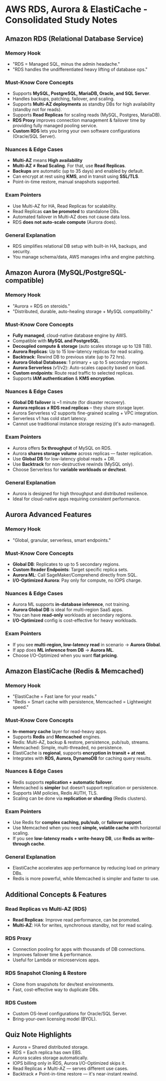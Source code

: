 
# AWS RDS, Aurora & ElastiCache - Consolidated Study Notes

## Amazon RDS (Relational Database Service)

### Memory Hook

- "RDS = Managed SQL, minus the admin headache."
- "RDS handles the undifferentiated heavy lifting of database ops."

### Must-Know Core Concepts

- Supports **MySQL, PostgreSQL, MariaDB, Oracle, and SQL Server**.
- Handles backups, patching, failover, and scaling.
- Supports **Multi-AZ deployments** as standby DBs for high availability (standby not for reads).
- Supports **Read Replicas** for scaling reads (MySQL, Postgres, MariaDB).
- **RDS Proxy** improves connection management & failover time by providing fully managed pooling service.
- **Custom RDS** lets you bring your own software configurations (Oracle/SQL Server).

### Nuances & Edge Cases

- **Multi-AZ** means **High availability**
- **Multi-AZ ≠ Read Scaling**. For that, use **Read Replicas**.
- **Backups** are automatic (up to 35 days) and enabled by default.
- Can encrypt at rest using **KMS**, and in transit using **SSL/TLS**.
- Point-in-time restore, manual snapshots supported.

### Exam Pointers

- Use Multi-AZ for HA, Read Replicas for scalability.
- Read Replicas **can be promoted** to standalone DBs.
- Automated failover in Multi-AZ does not cause data loss.
- RDS **does not auto-scale compute** (Aurora does).

### General Explanation

- RDS simplifies relational DB setup with built-in HA, backups, and security.
- You manage schema/data, AWS manages infra and engine patching.

## Amazon Aurora (MySQL/PostgreSQL-compatible)

### Memory Hook

- "Aurora = RDS on steroids."
- "Distributed, durable, auto-healing storage + MySQL compatibility."

### Must-Know Core Concepts

- **Fully managed**, cloud-native database engine by AWS.
- Compatible with **MySQL and PostgreSQL**.
- **Decoupled compute & storage** (auto scales storage up to 128 TiB).
- **Aurora Replicas**: Up to 15 low-latency replicas for read scaling.
- **Backtrack**: Rewind DB to previous state (up to 72 hrs).
- **Aurora Global Databases**: 1 primary + up to 5 secondary regions.
- **Aurora Serverless** (v1/v2): Auto-scales capacity based on load.
- **Custom endpoints**: Route read traffic to selected replicas.
- Supports **IAM authentication** & **KMS encryption**.

### Nuances & Edge Cases

- **Global DB failover** is ~1 minute (for disaster recovery).
- **Aurora replicas ≠ RDS read replicas** – they share storage layer.
- Aurora Serverless v2 supports fine-grained scaling + VPC integration.
- Serverless v1 has cold start latency.
- Cannot use traditional instance storage resizing (it's auto-managed).

### Exam Pointers

- Aurora offers **5x throughput** of MySQL on RDS.
- Aurora **shares storage volume** across replicas — faster replication.
- Use **Global DB** for low-latency global reads + DR.
- Use **Backtrack** for non-destructive rewinds (MySQL only).
- Choose Serverless for **variable workloads or dev/test**.

### General Explanation

- Aurora is designed for high throughput and distributed resilience.
- Ideal for cloud-native apps requiring consistent performance.

## Aurora Advanced Features

### Memory Hook

- "Global, granular, serverless, smart endpoints."

### Must-Know Core Concepts

- **Global DB**: Replicates to up to 5 secondary regions.
- **Custom Reader Endpoints**: Target specific replica sets.
- **Aurora ML**: Call SageMaker/Comprehend directly from SQL.
- **I/O-Optimized Aurora**: Pay only for compute, no IOPS charge.

### Nuances & Edge Cases

- Aurora ML supports **in-database inference**, not training.
- **Aurora Global DB** is ideal for multi-region SaaS apps.
- You can have **read-only** workloads at secondary regions.
- **I/O-Optimized** config is cost-effective for heavy workloads.

### Exam Pointers

- If you see **multi-region, low-latency read** in scenario → **Aurora Global**.
- If app does **ML inference from DB** → **Aurora ML**.
- Choose I/O-Optimized when you want **flat pricing**.

## Amazon ElastiCache (Redis & Memcached)

### Memory Hook

- "ElastiCache = Fast lane for your reads."
- "Redis = Smart cache with persistence, Memcached = Lightweight speed."

### Must-Know Core Concepts

- **In-memory cache** layer for read-heavy apps.
- Supports **Redis** and **Memcached** engines.
- Redis: Multi-AZ, backup & restore, persistence, pub/sub, streams.
- Memcached: Simple, multi-threaded, no persistence.
- ElastiCache is **regional**, supports **encryption in transit + at rest**.
- Integrates with **RDS, Aurora, DynamoDB** for caching query results.

### Nuances & Edge Cases

- Redis supports **replication + automatic failover**.
- Memcached is **simpler** but doesn’t support replication or persistence.
- Supports IAM policies, Redis AUTH, TLS.
- Scaling can be done via **replication or sharding** (Redis clusters).

### Exam Pointers

- Use Redis for **complex caching, pub/sub**, or **failover support**.
- Use Memcached when you need **simple, volatile cache** with horizontal scaling.
- If you see **low-latency reads + write-heavy DB**, use **Redis as write-through cache**.

### General Explanation

- ElastiCache accelerates app performance by reducing load on primary DBs.
- Redis is more powerful, while Memcached is simpler and faster to use.

## Additional Concepts & Features

### Read Replicas vs Multi-AZ (RDS)

- **Read Replicas**: Improve read performance, can be promoted.
- **Multi-AZ**: HA for writes, synchronous standby, not for read scaling.

### RDS Proxy

- Connection pooling for apps with thousands of DB connections.
- Improves failover time & performance.
- Useful for Lambda or microservices apps.

### RDS Snapshot Cloning & Restore

- Clone from snapshots for dev/test environments.
- Fast, cost-effective way to duplicate DBs.

### RDS Custom

- Custom OS-level configurations for Oracle/SQL Server.
- Bring-your-own licensing model (BYOL).

## Quiz Note Highlights

- Aurora = Shared distributed storage.
- RDS = Each replica has own EBS.
- Aurora scales storage automatically.
- IOPS billing only in RDS, Aurora I/O-Optimized skips it.
- Read Replicas ≠ Multi-AZ — serves different use cases.
- Backtrack ≠ Point-in-time restore — it's near-instant rewind.
